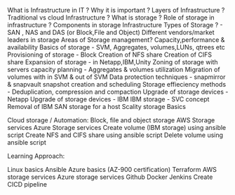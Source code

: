  What is Infrastructure in IT ? Why it is important ?
 Layers of Infrastructure ?  Traditional vs cloud Infrastructure ?
 What is storage ? Role of storage in infrastructure ?
 Components in storage Infrastructure 
 Types of Storage ? - SAN , NAS and DAS (or Block,File and Object)
 Different vendors/market leaders in storage
 Areas of Storage management? Capacity,performance & availability 
 Basics of storage - SVM, Aggregates, volumes,LUNs, qtrees etc
 Provisioning of storage - Block
 Creation of NFS share
 Creation of CIFS share
 Expansion of storage - in Netapp,IBM,Unity
 Zoning of storage with servers
 capacity planning - Aggregates & volumes utilization
 Migration of volumes with in SVM & out of SVM
 Data protection techniques - snapmirror & snapvault
 snapshot creation and scheduling
 Storage effieciency methods - Deduplication, compression and compaction
 Upgrade of storage devices - Netapp
 Upgrade of storage devices - IBM 
 IBM storage - SVC concept
 Removal of IBM SAN storage for a host
 Scality storage Basics
  
Cloud storage / Automation:
 Block, file and object storage
 AWS Storage services
 Azure Storage services
 Create volume (IBM storage) using ansible script
 Create NFS and CIFS share using ansible script
 Delete volume using ansible script
 
 
Learning Approach:

Linux basics
Ansible 
Azure basics (AZ-900 certification)
Terraform 
AWS storage services 
Azure storage services
Github
Docker
Jenkins
Create CICD pipeline
